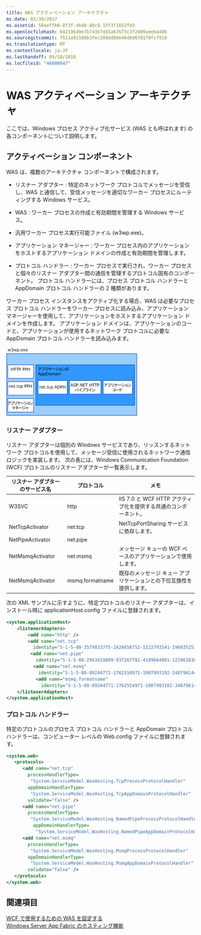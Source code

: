 ```yaml
---
title: WAS アクティベーション アーキテクチャ
ms.date: 03/30/2017
ms.assetid: 58aeffb0-8f3f-4b40-80c8-15f3f1652fd3
ms.openlocfilehash: 64219649e7b743b7dd3a67673c3f2409aeeba486
ms.sourcegitcommit: f513a91160b3fec289dd06646d0d6f81f8fcf910
ms.translationtype: MT
ms.contentlocale: ja-JP
ms.lasthandoff: 09/18/2018
ms.locfileid: "46008647"
---
```

# <a name="was-activation-architecture"></a>WAS アクティベーション アーキテクチャ
ここでは、Windows プロセス アクティブ化サービス (WAS とも呼ばれます) の各コンポーネントについて説明します。  
  
## <a name="activation-components"></a>アクティベーション コンポーネント  
 WAS は、複数のアーキテクチャ コンポーネントで構成されます。  
  
-   リスナー アダプター :  特定のネットワーク プロトコルでメッセージを受信し、WAS と通信して、受信メッセージを適切なワーカー プロセスにルーティングする Windows サービス。  
  
-   WAS :  ワーカー プロセスの作成と有効期間を管理する Windows サービス。  
  
-   汎用ワーカー プロセス実行可能ファイル (w3wp.exe)。  
  
-   アプリケーション マネージャー :  ワーカー プロセス内のアプリケーションをホストするアプリケーション ドメインの作成と有効期間を管理します。  
  
-   プロトコル ハンドラー :  ワーカー プロセスで実行され、ワーカー プロセスと個々のリスナー アダプター間の通信を管理するプロトコル固有のコンポーネント。 プロトコル ハンドラーには、プロセス プロトコル ハンドラーと AppDomain プロトコル ハンドラーの 2 種類があります。  
  
 ワーカー プロセス インスタンスをアクティブ化する場合、WAS は必要なプロセス プロトコル ハンドラーをワーカー プロセスに読み込み、アプリケーション マネージャーを使用して、アプリケーションをホストするアプリケーション ドメインを作成します。 アプリケーション ドメインは、アプリケーションのコードと、アプリケーションが使用するネットワーク プロトコルに必要な AppDomain プロトコル ハンドラーを読み込みます。  
  
 ![WAS アーキテクチャ](../../../../docs/framework/wcf/feature-details/media/wasarchitecture.gif "WASArchitecture")  
  
### <a name="listener-adapters"></a>リスナー アダプター  
 リスナー アダプターは個別の Windows サービスであり、リッスンするネットワーク プロトコルを使用して、メッセージ受信に使用されるネットワーク通信ロジックを実装します。 次の表には、Windows Communication Foundation (WCF) プロトコルのリスナー アダプターが一覧表示します。  
  
|リスナー アダプターのサービス名|プロトコル|メモ|  
|-----------------------------------|--------------|-----------|  
|W3SVC|http|IIS 7.0 と WCF HTTP アクティブ化を提供する共通のコンポーネント。|  
|NetTcpActivator|net.tcp|NetTcpPortSharing サービスに依存します。|  
|NetPipeActivator|net.pipe||  
|NetMsmqActivator|net.msmq|メッセージ キューの WCF ベースのアプリケーションで使用します。|  
|NetMsmqActivator|msmq.formatname|既存のメッセージ キュー アプリケーションとの下位互換性を提供します。|  
  
 次の XML サンプルに示すように、特定プロトコルのリスナー アダプターは、インストール時に applicationHost.config ファイルに登録されます。  
  
```xml  
<system.applicationHost>  
    <listenerAdapters>  
        <add name="http" />  
        <add name="net.tcp"   
          identity="S-1-5-80-3579033775-2824656752-1522793541-1960352512-462907086" />  
         <add name="net.pipe"   
           identity="S-1-5-80-2943419899-937267781-4189664001-1229628381-3982115073" />  
          <add name="net.msmq"   
            identity="S-1-5-80-89244771-1762554971-1007993102-348796144-2203111529" />  
           <add name="msmq.formatname"   
             identity="S-1-5-80-89244771-1762554971-1007993102-348796144-2203111529" />  
    </listenerAdapters>  
</system.applicationHost>  
```  
  
### <a name="protocol-handlers"></a>プロトコル ハンドラー  
 特定のプロトコルのプロセス プロトコル ハンドラーと AppDomain プロトコル ハンドラーは、コンピューター レベルの Web.config ファイルに登録されます。  
  
```xml  
<system.web>  
   <protocols>  
      <add name="net.tcp"   
        processHandlerType=  
         "System.ServiceModel.WasHosting.TcpProcessProtocolHandler"  
        appDomainHandlerType=  
         "System.ServiceModel.WasHosting.TcpAppDomainProtocolHandler"  
        validate="false" />  
      <add name="net.pipe"   
        processHandlerType=  
         "System.ServiceModel.WasHosting.NamedPipeProcessProtocolHandler"  
          appDomainHandlerType=  
           "System.ServiceModel.WasHosting.NamedPipeAppDomainProtocolHandler"/>  
      <add name="net.msmq"  
        processHandlerType=  
         "System.ServiceModel.WasHosting.MsmqProcessProtocolHandler"  
        appDomainHandlerType=  
         "System.ServiceModel.WasHosting.MsmqAppDomainProtocolHandler"  
        validate="false" />  
   </protocols>  
</system.web>  
```  
  
## <a name="see-also"></a>関連項目  
 [WCF で使用するための WAS を設定する](../../../../docs/framework/wcf/feature-details/configuring-the-wpa--service-for-use-with-wcf.md)  
 [Windows Server App Fabric のホスティング機能](https://go.microsoft.com/fwlink/?LinkId=201276)
